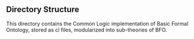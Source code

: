 ## Directory Structure 

This directory contains the Common Logic implementation of Basic Formal Ontology, stored as cl files, modularized into sub-theories of BFO. 